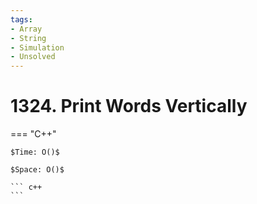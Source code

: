 ```yaml
---
tags:
- Array
- String
- Simulation
- Unsolved
---
```



# 1324. Print Words Vertically

=== "C++"

    $Time: O()$

    $Space: O()$

    ``` c++
    ```